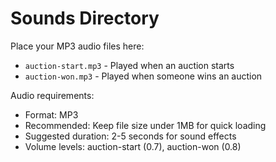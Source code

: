 # Sounds Directory

Place your MP3 audio files here:
- `auction-start.mp3` - Played when an auction starts
- `auction-won.mp3` - Played when someone wins an auction

Audio requirements:
- Format: MP3
- Recommended: Keep file size under 1MB for quick loading
- Suggested duration: 2-5 seconds for sound effects
- Volume levels: auction-start (0.7), auction-won (0.8)